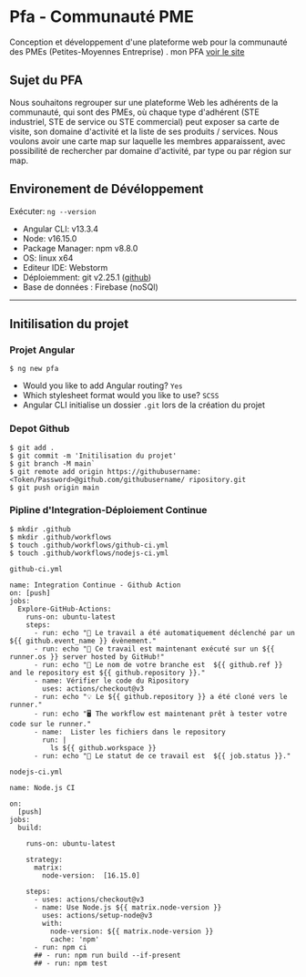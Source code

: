 # Pfa - Communauté PME
Conception et développement d'une plateforme web pour la communauté des PMEs (Petites-Moyennes Entreprise)  .
 mon PFA [voir le site]()
 
## Sujet du PFA 


Nous souhaitons regrouper sur une plateforme Web  les adhérents de la communauté, 
qui sont des PMEs, où chaque type d'adhérent (STE industriel, STE de service ou STE commercial) peut exposer sa 
carte de visite, son domaine d'activité et la liste de ses produits / services. Nous voulons avoir une carte map 
sur laquelle les membres apparaissent, avec possibilité de rechercher par domaine d'activité, par type ou par région sur map.

## Environement de Dévéloppement
Exécuter: `ng --version`
- Angular CLI: v13.3.4
- Node: v16.15.0
- Package Manager: npm v8.8.0
- OS: linux x64
- Editeur IDE: Webstorm
- Déploiemment: git v2.25.1 ([github](https://github.com/lmlouis/))
- Base de données : Firebase (noSQl)

***
## Initilisation du projet

### Projet Angular 

```
$ ng new pfa
```
- Would you like to add Angular routing? `Yes`
- Which stylesheet format would you like to use? `SCSS`
- Angular CLI initialise un dossier `.git` lors de la création du projet

### Depot Github

```
$ git add .
$ git commit -m 'Initilisation du projet'
$ git branch -M main`
$ git remote add origin https://githubusername:<Token/Password>@github.com/githubusername/ ripository.git
$ git push origin main
```

### Pipline d'Integration-Déploiement Continue

```
$ mkdir .github
$ mkdir .github/workflows
$ touch .github/workflows/github-ci.yml
$ touch .github/workflows/nodejs-ci.yml
```
`github-ci.yml`
```
name: Integration Continue - Github Action
on: [push]
jobs:
  Explore-GitHub-Actions:
    runs-on: ubuntu-latest
    steps:
      - run: echo "🎉 Le travail a été automatiquement déclenché par un ${{ github.event_name }} évènement."
      - run: echo "🐧 Ce travail est maintenant exécuté sur un ${{ runner.os }} server hosted by GitHub!"
      - run: echo "🔎 Le nom de votre branche est  ${{ github.ref }} and le repository est ${{ github.repository }}."
      - name: Vérifier le code du Ripository
        uses: actions/checkout@v3
      - run: echo "💡 Le ${{ github.repository }} a été cloné vers le runner."
      - run: echo "🖥️ The workflow est maintenant prêt à tester votre code sur le runner."
      - name:  Lister les fichiers dans le repository
        run: |
          ls ${{ github.workspace }}
      - run: echo "🍏 Le statut de ce travail est  ${{ job.status }}."
```

`nodejs-ci.yml`

```
name: Node.js CI

on:
  [push]
jobs:
  build:

    runs-on: ubuntu-latest

    strategy:
      matrix:
        node-version:  [16.15.0]

    steps:
      - uses: actions/checkout@v3
      - name: Use Node.js ${{ matrix.node-version }}
        uses: actions/setup-node@v3
        with:
          node-version: ${{ matrix.node-version }}
          cache: 'npm'
      - run: npm ci
      ## - run: npm run build --if-present
      ## - run: npm test
```